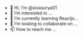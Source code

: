 - 👋 Hi, I’m @sivasurya01
- 👀 I’m interested in ...
- 🌱 I’m currently learning Reactjs...
- 💞️ I’m looking to collaborate on ...
- 📫 How to reach me ...

<!---
sivasurya01/sivasurya01 is a ✨ special ✨ repository because its `README.md` (this file) appears on your GitHub profile.
You can click the Preview link to take a look at your changes.
--->
